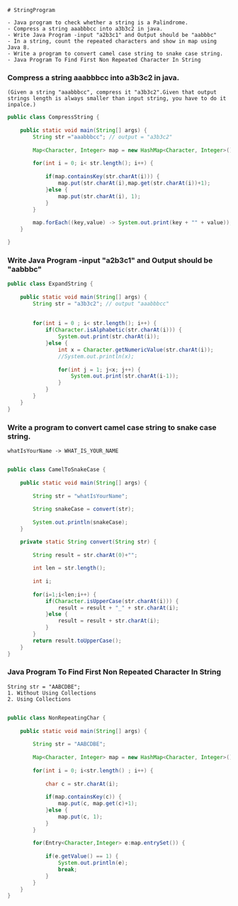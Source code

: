 ```
# StringProgram

- Java program to check whether a string is a Palindrome.
- Compress a string aaabbbcc into a3b3c2 in java.
- Write Java Program -input "a2b3c1" and Output should be "aabbbc"
- In a string, count the repeated characters and show in map using Java 8.
- Write a program to convert camel case string to snake case string.
- Java Program To Find First Non Repeated Character In String

```


### Compress a string aaabbbcc into a3b3c2 in java.
    (Given a string "aaabbbcc", compress it "a3b3c2".Given that output strings length is always smaller than input string, you have to do it inpalce.)

```java
public class CompressString {
	
	public static void main(String[] args) {
		String str ="aaabbbcc"; // output = "a3b3c2"
		
		Map<Character, Integer> map = new HashMap<Character, Integer>();
		
		for(int i = 0; i< str.length(); i++) {
			
			if(map.containsKey(str.charAt(i))) {
				map.put(str.charAt(i),map.get(str.charAt(i))+1);
			}else {
				map.put(str.charAt(i), 1);
			}
		}
		
		map.forEach((key,value) -> System.out.print(key + "" + value));
	}

}   
```

### Write Java Program -input "a2b3c1" and Output should be "aabbbc"

```java
public class ExpandString {
	
	public static void main(String[] args) {
		String str = "a3b3c2"; // output "aaabbbcc"
		
		
		for(int i = 0 ; i< str.length(); i++) {
			if(Character.isAlphabetic(str.charAt(i))) {
				System.out.print(str.charAt(i));
			}else {
				int x = Character.getNumericValue(str.charAt(i));
				//System.out.println(x);
				
				for(int j = 1; j<x; j++) {
					System.out.print(str.charAt(i-1));
				}
			}
		}	
	}
}
```



### Write a program to convert camel case string to snake case string.
    whatIsYourName -> WHAT_IS_YOUR_NAME
	
```java

public class CamelToSnakeCase {
	
	public static void main(String[] args) {
		
		String str = "whatIsYourName";
		
		String snakeCase = convert(str);
		
		System.out.println(snakeCase);
	}

	private static String convert(String str) {
		
		String result = str.charAt(0)+"";
		
		int len = str.length();
		
		int i;
		
		for(i=1;i<len;i++) {
			if(Character.isUpperCase(str.charAt(i))) {
				result = result + "_" + str.charAt(i);
			}else {
				result = result + str.charAt(i);
			}	
		}
		return result.toUpperCase();
	}
}
```

### Java Program To Find First Non Repeated Character In String

	String str = "AABCDBE";
	1. Without Using Collections
	2. Using Collections

```java

public class NonRepeatingChar {
	
	public static void main(String[] args) {
		
		String str = "AABCDBE";
		
		Map<Character, Integer> map = new HashMap<Character, Integer>();
		
		for(int i = 0; i<str.length() ; i++) {
			
			char c = str.charAt(i);
			
			if(map.containsKey(c)) {
				map.put(c, map.get(c)+1);
			}else {
				map.put(c, 1);
			}
		}
		
		for(Entry<Character,Integer> e:map.entrySet()) {
			
			if(e.getValue() == 1) {
				System.out.println(e);
				break;
			}
		}	
	}
}
```
